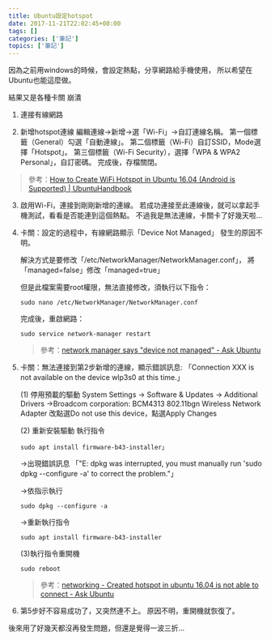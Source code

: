 ```yaml
---
title: Ubuntu設定hotspot
date: 2017-11-21T22:02:45+08:00
tags: []
categories: ['筆記']
topics: ['筆記']
---
```


因為之前用windows的時候，會設定熱點，分享網路給手機使用，
所以希望在Ubuntu也能這麼做。

結果又是各種卡關  崩潰

<!--more-->

1. 連接有線網路

2. 新增hotspot連線
    編輯連線->新增->選「Wi-Fi」->自訂連線名稱。
    第一個標籤（General）勾選「自動連線」。
    第二個標籤（Wi-Fi）自訂SSID，Mode選擇「Hotspot」。
    第三個標籤（Wi-Fi Security），選擇「WPA & WPA2 Personal」，自訂密碼。
    完成後，存檔關閉。

  >參考：[How to Create WiFi Hotspot in Ubuntu 16.04 (Android is Supported) | UbuntuHandbook](http://ubuntuhandbook.org/index.php/2016/04/create-wifi-hotspot-ubuntu-16-04-android-supported/)

3. 啟用Wi-Fi，連接到剛剛新增的連線。
    若成功連接至此連線後，就可以拿起手機測試，看看是否能連到這個熱點。
    不過我是無法連線，卡關卡了好幾天啦...

4. 卡關：設定的過程中，有線網路顯示「Device Not Managed」
    發生的原因不明。

    解決方式是要修改「/etc/NetworkManager/NetworkManager.conf」，
    將「managed=false」修改「managed=true」

    但是此檔案需要root權限，無法直接修改，須執行以下指令：
   ```
   sudo nano /etc/NetworkManager/NetworkManager.conf
   ```

   完成後，重啟網路：

   ```
   sudo service network-manager restart
   ```

    > 參考：[network manager says "device not managed" - Ask Ubuntu](https://askubuntu.com/questions/71159/network-manager-says-device-not-managed) 

5. 卡關：無法連接到第2步新增的連線，顯示錯誤訊息:
    「Connection XXX is not available on the device wlp3s0 at this time.」

    (1) 停用預載的驅動
    System Settings -> Software & Updates -> Additional Drivers
    ->Broadcom corporation: BCM4313 802.11bgn Wireless Network Adapter
    改點選Do not use this device，點選Apply Changes

    (2) 重新安裝驅動
    執行指令
    ```
    sudo apt install firmware-b43-installer」
    ```

    ->出現錯誤訊息
    「"E: dpkg was interrupted, you must manually
    run 'sudo dpkg --configure -a' to correct the problem."」
    
    ->依指示執行
    ```
    sudo dpkg --configure -a
    ```

    ->重新執行指令
    ```
    sudo apt install firmware-b43-installer
    ```

    (3)執行指令重開機
    ```
    sudo reboot
    ```

    >參考：[networking - Created hotspot in ubuntu 16.04 is not able to connect - Ask Ubuntu](https://askubuntu.com/questions/786404/created-hotspot-in-ubuntu-16-04-is-not-able-to-connect/848495)

6. 第5步好不容易成功了，又突然連不上。
    原因不明，重開機就恢復了。

後來用了好幾天都沒再發生問題，但還是覺得一波三折...


